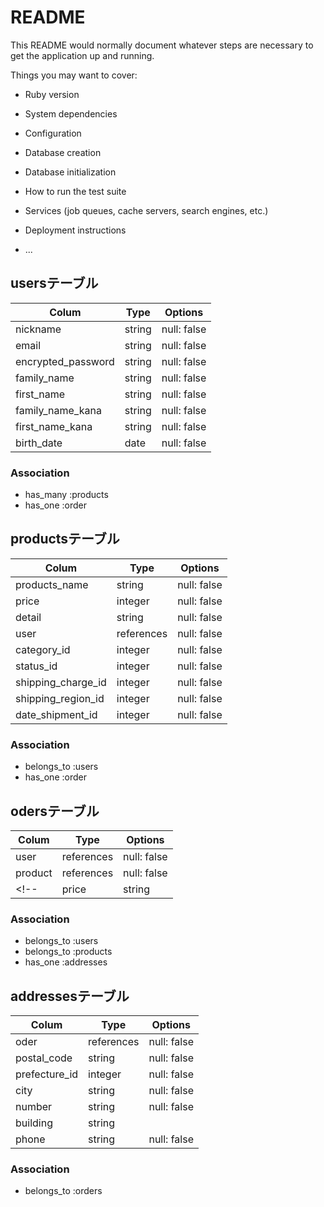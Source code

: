 # README

This README would normally document whatever steps are necessary to get the
application up and running.

Things you may want to cover:

* Ruby version

* System dependencies

* Configuration

* Database creation

* Database initialization

* How to run the test suite

* Services (job queues, cache servers, search engines, etc.)

* Deployment instructions

* ...



## usersテーブル

| Colum                | Type       | Options      |
| -------------------- | ---------- | ------------ |
| nickname             | string     | null: false  |
| email                | string     | null: false  |
| encrypted_password   | string     | null: false  |
| family_name          | string     | null: false  |
| first_name           | string     | null: false  |
| family_name_kana     | string     | null: false  |
| first_name_kana      | string     | null: false  |
| birth_date           | date       | null: false  |

### Association
- has_many   :products
- has_one    :order
<!-- - has_many   :user_comments
- has_many   :comments, through: user_comments -->



## productsテーブル

| Colum                | Type       | Options      |
| -------------------- | ---------- | ------------ |
| products_name        | string     | null: false  |
| price                | integer    | null: false  |
| detail               | string     | null: false  |
| user                 | references | null: false  |
| category_id          | integer    | null: false  |
| status_id            | integer    | null: false  |
| shipping_charge_id   | integer    | null: false  |
| shipping_region_id   | integer    | null: false  |
| date_shipment_id     | integer    | null: false  |

### Association
- belongs_to   :users
- has_one      :order
<!-- - has_many     :comments -->


## odersテーブル

| Colum                | Type       | Options      |
| -------------------- | ---------- | ------------ |
| user                 | references | null: false  |
| product              | references | null: false  |
<!-- | price                | string     | null: false  | -->

### Association
- belongs_to   :users
- belongs_to   :products
- has_one      :addresses



## addressesテーブル
<!-- references 型で記述する際は、_idは不要 -->
| Colum                | Type       | Options      |
| -------------------- | ---------- | ------------ |
| oder                 | references | null: false  |
| postal_code          | string     | null: false  |
| prefecture_id        | integer    | null: false  |
| city                 | string     | null: false  |
| number               | string     | null: false  |
| building             | string     |              |
| phone                | string     | null: false  |

### Association
- belongs_to  :orders



<!-- ## commentsテーブル

| Colum                | Type       | Options      |
| -------------------- | ---------- | ------------ |
| user_id              | references | null: false  |
| product_id           | references | null: false  |
| comment              | string     | null: false  |

### Association
- belongs_to  :products
- has_many    :user_comments
- has_many :users, through: user_comments -->



<!-- ## user_commentsテーブル

| Colum                | Type       | Options      |
| -------------------- | ---------- | ------------ |
| user_id              | references | null: false  |
| comment_id           | references | null: false  |

### Association
- belongs_to  :users
- belongs_to  :products -->



<!-- ## favoritesテーブル
| Colum                | Type       | Options      |
| -------------------- | ---------- | ------------ |
| good                 | ●●         | null: false  |
| product_id           | references | null: false  |

### Association
- belongs_to  :products -->